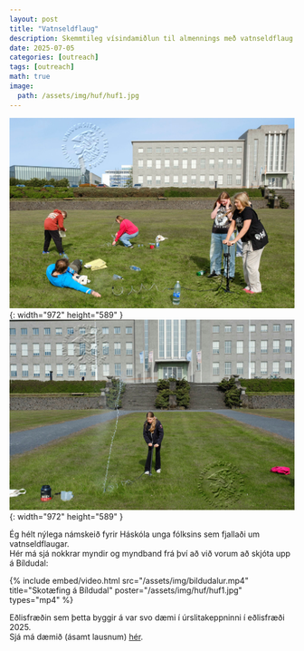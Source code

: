 ```yaml
---
layout: post
title: "Vatnseldflaug"
description: Skemmtileg vísindamiðlun til almennings með vatnseldflaug.
date: 2025-07-05
categories: [outreach]
tags: [outreach]
math: true
image:
  path: /assets/img/huf/huf1.jpg
---
```


![Desktop View](/assets/img/huf/huf2.jpg){: width="972" height="589" }
![Desktop View](/assets/img/huf/huf3.jpg){: width="972" height="589" }

Ég hélt nýlega námskeið fyrir Háskóla unga fólksins sem fjallaði um vatnseldflaugar.  
Hér má sjá nokkrar myndir og myndband frá því að við vorum að skjóta upp á Bíldudal:

{% include embed/video.html
  src="/assets/img/bildudalur.mp4"
  title="Skotæfing á Bíldudal"
  poster="/assets/img/huf/huf1.jpg"
  types="mp4"
%}

Eðlisfræðin sem þetta byggir á var svo dæmi í úrslitakeppninni í eðlisfræði 2025.  
Sjá má dæmið (ásamt lausnum) [hér](/assets/files/vatnseldflaug.pdf).
